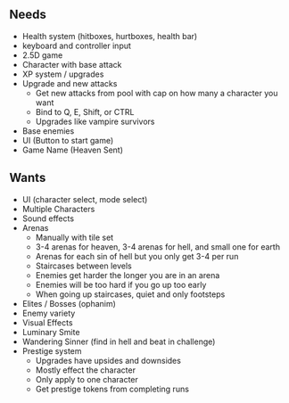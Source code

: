 ## Needs
- Health system (hitboxes, hurtboxes, health bar)
- keyboard and controller input
- 2.5D game
- Character with base attack
- XP system / upgrades
- Upgrade and new attacks 
	- Get new attacks from pool with cap on how many a character you want
	- Bind to Q, E, Shift, or CTRL
	- Upgrades like vampire survivors
- Base enemies
- UI (Button to start game)
- Game Name (Heaven Sent)
## Wants
- UI (character select, mode select)
- Multiple Characters
- Sound effects
- Arenas
	- Manually with tile set
	- 3-4 arenas for heaven, 3-4 arenas for hell, and small one for earth
	- Arenas for each sin of hell but you only get 3-4 per run
	- Staircases between levels
	- Enemies get harder the longer you are in an arena
	- Enemies will be too hard if you go up too early
	- When going up staircases, quiet and only footsteps
- Elites / Bosses (ophanim)
- Enemy variety
- Visual Effects
- Luminary Smite
- Wandering Sinner (find in hell and beat in challenge)
- Prestige system
	- Upgrades have upsides and downsides
	- Mostly effect the character
	- Only apply to one character
	- Get prestige tokens from completing runs